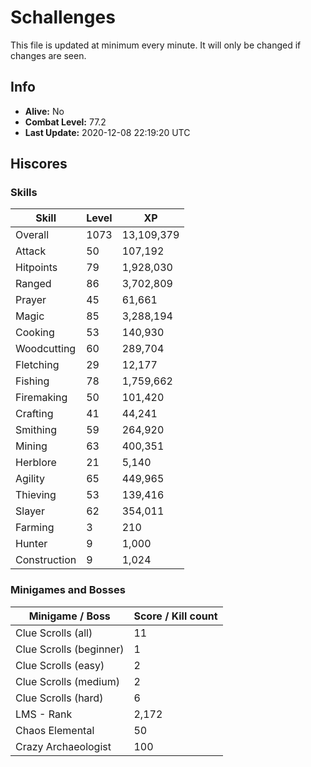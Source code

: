 # Schallenges

This file is updated at minimum every minute. It will only be changed if changes are seen.

## Info

 - **Alive:** No
 - **Combat Level:** 77.2
 - **Last Update:** 2020-12-08 22:19:20 UTC

## Hiscores

### Skills

| Skill | Level | XP |
|--|--|--|
| Overall | 1073 | 13,109,379 |
| Attack | 50 | 107,192 |
| Hitpoints | 79 | 1,928,030 |
| Ranged | 86 | 3,702,809 |
| Prayer | 45 | 61,661 |
| Magic | 85 | 3,288,194 |
| Cooking | 53 | 140,930 |
| Woodcutting | 60 | 289,704 |
| Fletching | 29 | 12,177 |
| Fishing | 78 | 1,759,662 |
| Firemaking | 50 | 101,420 |
| Crafting | 41 | 44,241 |
| Smithing | 59 | 264,920 |
| Mining | 63 | 400,351 |
| Herblore | 21 | 5,140 |
| Agility | 65 | 449,965 |
| Thieving | 53 | 139,416 |
| Slayer | 62 | 354,011 |
| Farming | 3 | 210 |
| Hunter | 9 | 1,000 |
| Construction | 9 | 1,024 |

### Minigames and Bosses

| Minigame / Boss | Score / Kill count |
|--|--|
| Clue Scrolls (all) | 11 |
| Clue Scrolls (beginner) | 1 |
| Clue Scrolls (easy) | 2 |
| Clue Scrolls (medium) | 2 |
| Clue Scrolls (hard) | 6 |
| LMS - Rank | 2,172 |
| Chaos Elemental | 50 |
| Crazy Archaeologist | 100 |
